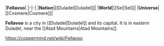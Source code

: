 |**Fellavoo**|
|-|-|
|**Nation**|[[Duladel\|Duladel]]|
|**World**|[[Sel\|Sel]]|
|**Universe**|[[Cosmere\|Cosmere]]|

**Fellavoo** is a city in [[Duladel\|Duladel]] and its capital. It is in eastern Duladel, near the [[Atad Mountains\|Atad Mountains]].



https://coppermind.net/wiki/Fellavoo